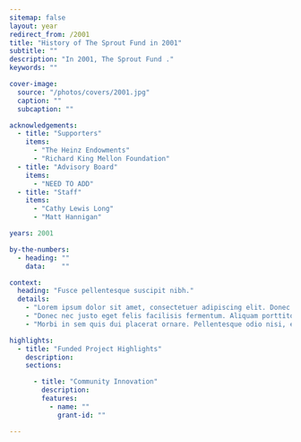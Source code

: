 ```yaml
---
sitemap: false
layout: year
redirect_from: /2001
title: "History of The Sprout Fund in 2001"
subtitle: ""
description: "In 2001, The Sprout Fund ."
keywords: ""

cover-image:
  source: "/photos/covers/2001.jpg"
  caption: ""
  subcaption: ""

acknowledgements:
  - title: "Supporters"
    items:
      - "The Heinz Endowments"
      - "Richard King Mellon Foundation"
  - title: "Advisory Board"
    items:
      - "NEED TO ADD"
  - title: "Staff"
    items:
      - "Cathy Lewis Long"
      - "Matt Hannigan"

years: 2001

by-the-numbers:
  - heading: ""
    data:    ""

context:
  heading: "Fusce pellentesque suscipit nibh."
  details:
    - "Lorem ipsum dolor sit amet, consectetuer adipiscing elit. Donec odio. Quisque volutpat mattis eros. Nullam malesuada erat ut turpis. Suspendisse urna nibh, viverra non, semper suscipit, posuere a, pede."
    - "Donec nec justo eget felis facilisis fermentum. Aliquam porttitor mauris sit amet orci. Aenean dignissim pellentesque felis."
    - "Morbi in sem quis dui placerat ornare. Pellentesque odio nisi, euismod in, pharetra a, ultricies in, diam. Sed arcu. Cras consequat."

highlights:
  - title: "Funded Project Highlights"
    description:
    sections:

      - title: "Community Innovation"
        description:
        features:
          - name: ""
            grant-id: ""

---
```

